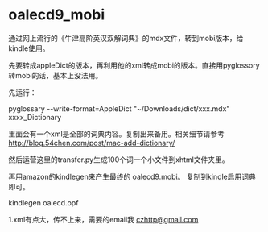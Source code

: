 # oalecd9_mobi

通过网上流行的《牛津高阶英汉双解词典》的mdx文件，转到mobi版本，给kindle使用。

先要转成appleDict的版本，再利用他的xml转成mobi的版本。直接用pyglossory转mobi的话，基本上没法用。

先运行： 

pyglossary --write-format=AppleDict "~/Downloads/dict/xxx.mdx" xxxx_Dictionary

里面会有一个xml是全部的词典内容。复制出来备用。相关细节请参考 http://blog.54chen.com/post/mac-add-dictionary/

然后运营这里的transfer.py生成100个词一个小文件到xhtml文件夹里。

再用amazon的kindlegen来产生最终的 oalecd9.mobi。 复制到kindle启用词典即可。

kindlegen oalecd.opf


1.xml有点大，传不上来，需要的email我 czhttp@gmail.com
